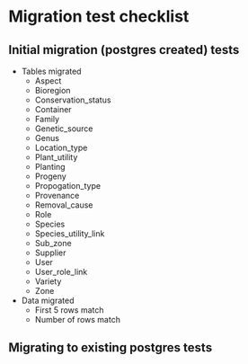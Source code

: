 # Migration test checklist

## Initial migration (postgres created) tests
* Tables migrated
    - Aspect
    - Bioregion
    - Conservation_status
    - Container
    - Family
    - Genetic_source
    - Genus
    - Location_type
    - Plant_utility
    - Planting
    - Progeny
    - Propogation_type
    - Provenance
    - Removal_cause
    - Role
    - Species
    - Species_utility_link
    - Sub_zone
    - Supplier
    - User
    - User_role_link
    - Variety
    - Zone
* Data migrated
    - First 5 rows match
    - Number of rows match

## Migrating to existing postgres tests

